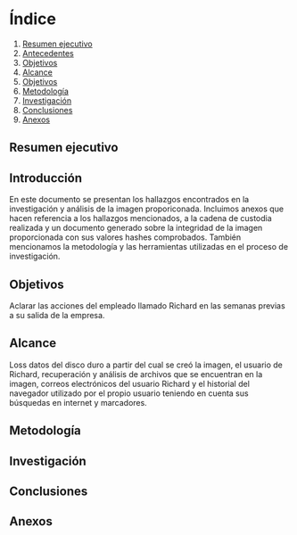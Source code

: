 # Índice

1. [Resumen ejecutivo](#resumen-ejecutivo)
2. [Antecedentes](#antecedentes)
3. [Objetivos](#objetivos)
4. [Alcance](#alcance)
5. [Objetivos](#objetivos)
6. [Metodología](#metodología)
7. [Investigación](#investigación)
8. [Conclusiones](#conclusiones)
9. [Anexos](#anexos)

## Resumen ejecutivo

## Introducción

En este documento se presentan los hallazgos encontrados en la investigación y análisis de la imagen proporiconada. Incluimos anexos que hacen referencia a los hallazgos mencionados, a la cadena de custodia realizada y un documento generado sobre la integridad de la imagen proporcionada con sus valores hashes comprobados. También mencionamos la metodología y las herramientas utilizadas en el proceso de investigación.

## Objetivos

Aclarar las acciones del empleado llamado Richard en las semanas previas a su salida de la empresa.

## Alcance

Loss datos del disco duro a partir del cual se creó la imagen, el usuario de Richard, recuperación y análisis de archivos que se encuentran en la imagen, correos electrónicos del usuario Richard y el historial del navegador utilizado por el propio usuario teniendo en cuenta sus búsquedas en internet y marcadores.

## Metodología

## Investigación

## Conclusiones

## Anexos
